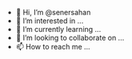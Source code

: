 - 👋 Hi, I’m @senersahan
- 👀 I’m interested in ...
- 🌱 I’m currently learning ...
- 💞️ I’m looking to collaborate on ...
- 📫 How to reach me ...

<!---
senersahan/senersahan is a ✨ special ✨ repository because its `README.md` (this file) appears on your GitHub profile.
You can click the Preview link to take a look at your changes.
--->
